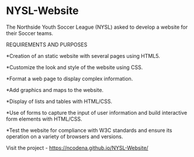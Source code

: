 # NYSL-Website

The Northside Youth Soccer League (NYSL) asked to develop a website for their Soccer teams.

REQUIREMENTS AND PURPOSES

*Creation of an static website with several pages using HTML5.

*Customize the look and style of the website using CSS.

*Format a web page to display complex information.

*Add graphics and maps to the website.

*Display of lists and tables with HTML/CSS.

*Use of forms to capture the input of user information and build interactive form elements with HTML/CSS.

*Test the website for compliance with W3C standards and ensure its operation on a variety of browsers and versions.

Visit the project - https://ncodena.github.io/NYSL-Website/
